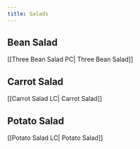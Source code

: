 ```yaml
---
title: Salads
---
```

## Bean Salad
[[Three Bean Salad PC| Three Bean Salad]]
## Carrot Salad
[[Carrot Salad LC| Carrot Salad]]
## Potato Salad
[[Potato Salad LC| Potato Salad]]
